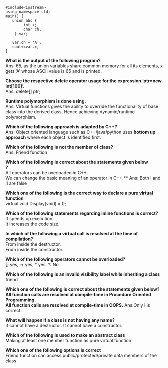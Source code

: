 
```
#include<iostream>
using namespace std;
main() {	
   union abc {
		int x;
		char ch;
	} var;
	
   var.ch = 'A';
   cout<<var.x;
}
```
**What is the output of the following program?** <br/>
Ans: 65, as the union variables share common memory for all its elements, x gets ‘A’ whose ASCII value is 65 and is printed.

**Choose the respective delete operator usage for the expression ‘ptr=new int[100]’.** <br/>
Ans: delete[] ptr;

**Runtime polymorphism is done using.** <br/>
Ans: Virtual functions gives the ability to override the functionality of base class into the derived class. Hence achieving dynamic/runtime polymorphism.

**Which of the following approach is adapted by C++?** <br/>
Ans: Object oriented language such as C++/java/python uses **bottom up approach** where each object is identified first.

**Which of the following is not the member of class?** <br/>
Ans: Friend function

**Which of the following is correct about the statements given below <br/>?** <br/>
All operators can be overloaded in C++. <br/>
We can change the basic meaning of an operator in C++.**
Ans: Both I and II are false

**Which one of the following is the correct way to declare a pure virtual function** <br/>
virtual void Display(void) = 0;

**Which of the following statements regarding inline functions is correct?** <br/>
It speeds up execution. <br/>
It increases the code size.

**In which of the following a virtual call is resolved at the time of compilation?** <br/>
From inside the destructor. <br/>
From inside the constructor.

**Which of the following operators cannot be overloaded?** <br/>
[] yes, -> yes, * yes, ?: No

**Which of the following is an invalid visibility label while inheriting a class**  <br/>
friend

**Which one of the following is correct about the statements given below?**<br/>
**All function calls are resolved at compile-time in Procedure Oriented Programming.**<br/>
**All function calls are resolved at compile-time in OOPS.**
Ans:Only I is correct.

**What will happen if a class is not having any name?**<br/>
 It cannot have a destructor. It cannot have a constructor.

 **Which of the following is used to make an abstract class**<br/>
 Making at least one member function as pure virtual function

 **Which one of the following options is correct**<br/>
 Friend function can access public/protected/private data members of the class